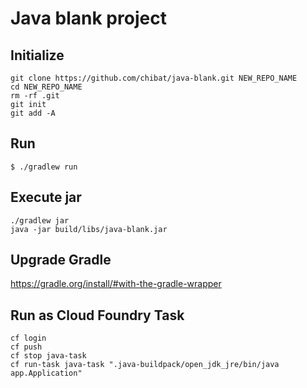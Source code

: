 # Java blank project

## Initialize

```
git clone https://github.com/chibat/java-blank.git NEW_REPO_NAME
cd NEW_REPO_NAME
rm -rf .git
git init
git add -A
```


## Run

```
$ ./gradlew run
```


## Execute jar

```
./gradlew jar
java -jar build/libs/java-blank.jar
```


## Upgrade Gradle

https://gradle.org/install/#with-the-gradle-wrapper


## Run as Cloud Foundry Task

```
cf login
cf push
cf stop java-task
cf run-task java-task ".java-buildpack/open_jdk_jre/bin/java app.Application"
```

